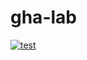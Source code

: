 # gha-lab
[![test](https://github.com/USERNAME/gha-lab/actions/workflows/test.yaml/badge.svg)](https://github.com/USERNAME/gha-lab/actions/workflows/test.yaml)
